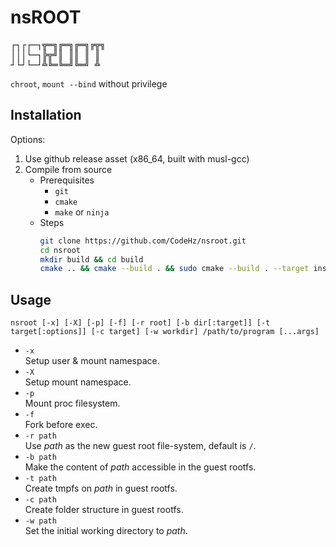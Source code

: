 # nsROOT

<pre>
┌┐┌┌─┐╦═╗╔═╗╔═╗╔╦╗
│││└─┐╠╦╝║ ║║ ║ ║ 
┘└┘└─┘╩╚═╚═╝╚═╝ ╩ 
</pre>

`chroot`, `mount --bind` without privilege

## Installation

Options:
1. Use github release asset (x86_64, built with musl-gcc)
2. Compile from source
   - Prerequisites
     - `git`
     - `cmake`
     - `make` or `ninja`
   - Steps
      ```sh
      git clone https://github.com/CodeHz/nsroot.git
      cd nsroot
      mkdir build && cd build
      cmake .. && cmake --build . && sudo cmake --build . --target install
      ```

## Usage

```
nsroot [-x] [-X] [-p] [-f] [-r root] [-b dir[:target]] [-t target[:options]] [-c target] [-w workdir] /path/to/program [...args]
```

- `-x`<br>Setup user & mount namespace.
- `-X`<br>Setup mount namespace.
- `-p`<br>Mount proc filesystem.
- `-f`<br>Fork before exec.
- `-r path`<br>Use *path* as the new guest root file-system, default is `/`.
- `-b path`<br>Make the content of *path* accessible in the guest rootfs.
- `-t path`<br>Create tmpfs on *path* in guest rootfs.
- `-c path`<br>Create folder structure in guest rootfs.
- `-w path`<br>Set the initial working directory to *path*.